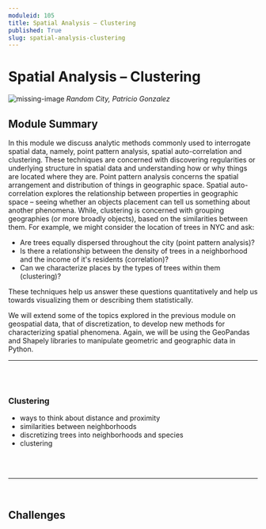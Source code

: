 ```yaml
---
moduleid: 105
title: Spatial Analysis – Clustering
published: True
slug: spatial-analysis-clustering
---
```



# Spatial Analysis – Clustering

![missing-image](images/Patricio-Gonzalez-Vivo-3D-Data-Map-NYC.gif)
*Random City, Patricio Gonzalez*


## Module Summary


In this module we discuss analytic methods commonly used to interrogate spatial data, namely, point pattern analysis, spatial auto-correlation and clustering. These techniques are concerned with discovering regularities or underlying structure in spatial data and understanding how or why things are located where they are. Point pattern analysis concerns the spatial arrangement and distribution of things in geographic space. Spatial auto-correlation explores the relationship between properties in geographic space – seeing whether an objects placement can tell us something about another phenomena. While, clustering is concerned with grouping geographies (or more broadly objects), based on the similarities between them. For example, we might consider the location of trees in NYC and ask:

- Are trees equally dispersed throughout the city (point pattern analysis)?
- Is there a relationship between the density of trees in a neighborhood and the income of it's residents (correlation)?
- Can we characterize places by the types of trees within them (clustering)?

These techniques help us answer these questions quantitatively and help us towards visualizing them or describing them statistically.

We will extend some of the topics explored in the previous module on geospatial data, that of discretization, to develop new methods for characterizing spatial phenomena. Again, we will be using the GeoPandas and Shapely libraries to manipulate geometric and geographic data in Python.


---

<br/>
<br/>

### Clustering

- ways to think about distance and proximity
- similarities between neighborhoods
- discretizing trees into neighborhoods and species
- clustering

<br/>
<br/>

---




<br>

## Challenges
